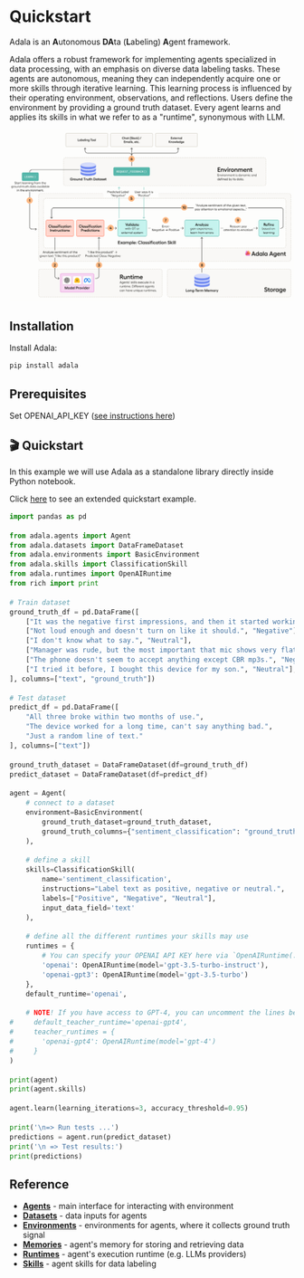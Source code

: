 # Quickstart

Adala is an **A**utonomous **DA**ta (**L**abeling) **A**gent framework.

Adala offers a robust framework for implementing agents specialized in data processing, with an emphasis on
diverse data labeling tasks. These agents are autonomous, meaning they can independently acquire one or more skills
through iterative learning. This learning process is influenced by their operating environment, observations, and
reflections. Users define the environment by providing a ground truth dataset. Every agent learns and applies its skills
in what we refer to as a "runtime", synonymous with LLM.

![Diagram of components](img/diagram.png)


## Installation

Install Adala:

```sh
pip install adala
```

## Prerequisites

Set OPENAI_API_KEY ([see instructions here](https://platform.openai.com/docs/quickstart/step-2-setup-your-api-key))


## 🎬 Quickstart

In this example we will use Adala as a standalone library directly inside Python notebook.

Click [here](https://github.com/HumanSignal/Adala/blob/master/examples/quickstart.ipynb) to see an extended quickstart example. 

```python
import pandas as pd

from adala.agents import Agent
from adala.datasets import DataFrameDataset
from adala.environments import BasicEnvironment
from adala.skills import ClassificationSkill
from adala.runtimes import OpenAIRuntime
from rich import print

# Train dataset
ground_truth_df = pd.DataFrame([
    ["It was the negative first impressions, and then it started working.", "Positive"],
    ["Not loud enough and doesn't turn on like it should.", "Negative"],
    ["I don't know what to say.", "Neutral"],
    ["Manager was rude, but the most important that mic shows very flat frequency response.", "Positive"],
    ["The phone doesn't seem to accept anything except CBR mp3s.", "Negative"],
    ["I tried it before, I bought this device for my son.", "Neutral"],
], columns=["text", "ground_truth"])

# Test dataset
predict_df = pd.DataFrame([
    "All three broke within two months of use.",
    "The device worked for a long time, can't say anything bad.",
    "Just a random line of text."
], columns=["text"])

ground_truth_dataset = DataFrameDataset(df=ground_truth_df)
predict_dataset = DataFrameDataset(df=predict_df)

agent = Agent(
    # connect to a dataset
    environment=BasicEnvironment(
        ground_truth_dataset=ground_truth_dataset,
        ground_truth_columns={"sentiment_classification": "ground_truth"}
    ),

    # define a skill
    skills=ClassificationSkill(
        name='sentiment_classification',
        instructions="Label text as positive, negative or neutral.",
        labels=["Positive", "Negative", "Neutral"],
        input_data_field='text'
    ),

    # define all the different runtimes your skills may use
    runtimes = {
        # You can specify your OPENAI API KEY here via `OpenAIRuntime(..., api_key='your-api-key')`
        'openai': OpenAIRuntime(model='gpt-3.5-turbo-instruct'),
        'openai-gpt3': OpenAIRuntime(model='gpt-3.5-turbo')
    },
    default_runtime='openai',
    
    # NOTE! If you have access to GPT-4, you can uncomment the lines bellow for better results
#     default_teacher_runtime='openai-gpt4',
#     teacher_runtimes = {
#       'openai-gpt4': OpenAIRuntime(model='gpt-4')
#     }
)

print(agent)
print(agent.skills)

agent.learn(learning_iterations=3, accuracy_threshold=0.95)

print('\n=> Run tests ...')
predictions = agent.run(predict_dataset)
print('\n => Test results:')
print(predictions)
```

## Reference

- [**Agents**](agents.md) - main interface for  interacting with environment
- [**Datasets**](datasets.md) - data inputs for agents
- [**Environments**](environments.md) - environments for agents, where it collects ground truth signal
- [**Memories**](memories.md) - agent's memory for storing and retrieving data
- [**Runtimes**](runtimes.md) - agent's execution runtime (e.g. LLMs providers)
- [**Skills**](skills.md) - agent skills for data labeling
